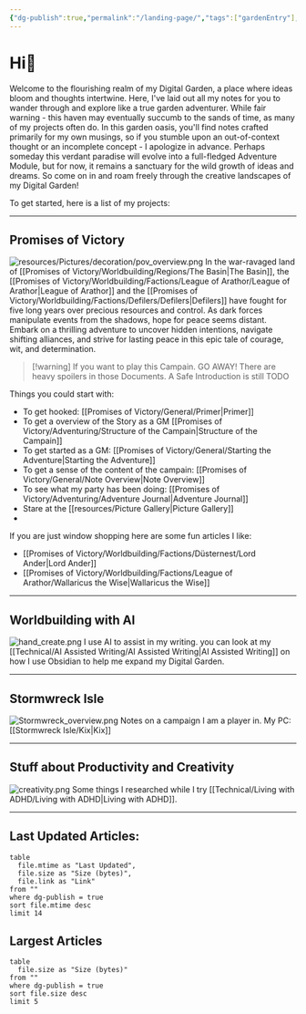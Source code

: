 ```yaml
---
{"dg-publish":true,"permalink":"/landing-page/","tags":["gardenEntry"],"noteIcon":"Meta","created":"2023-03-29T18:12:33.199+02:00","updated":"2023-04-14T22:56:57.669+02:00"}
---
```


# Hi🌱
Welcome to the flourishing realm of my Digital Garden, a place where ideas bloom and thoughts intertwine. Here, I've laid out all my notes for you to wander through and explore like a true garden adventurer.
While fair warning - this haven may eventually succumb to the sands of time, as many of my projects often do. In this garden oasis, you'll find notes crafted primarily for my own musings, so if you stumble upon an out-of-context thought or an incomplete concept - I apologize in advance. 
Perhaps someday this verdant paradise will evolve into a full-fledged Adventure Module, but for now, it remains a sanctuary for the wild growth of ideas and dreams. So come on in and roam freely through the creative landscapes of my Digital Garden!



To get started, here is a list of my projects:

---
## Promises of Victory
![resources/Pictures/decoration/pov_overview.png](/img/user/resources/Pictures/decoration/pov_overview.png)
 In the war-ravaged land of [[Promises of Victory/Worldbuilding/Regions/The Basin\|The Basin]], the [[Promises of Victory/Worldbuilding/Factions/League of Arathor/League of Arathor\|League of Arathor]] and the [[Promises of Victory/Worldbuilding/Factions/Defilers/Defilers\|Defilers]] have fought for five long years over precious resources and control. As dark forces manipulate events from the shadows, hope for peace seems distant. Embark on a thrilling adventure to uncover hidden intentions, navigate shifting alliances, and strive for lasting peace in this epic tale of courage, wit, and determination.

> [!warning] If you want to play this Campain. GO AWAY! There are heavy spoilers in those Documents. A Safe Introduction is still TODO

Things you could start with:
- To get hooked: [[Promises of Victory/General/Primer\|Primer]]
- To get a overview of the Story as a GM [[Promises of Victory/Adventuring/Structure of the Campain\|Structure of the Campain]]
- To get started as a GM: [[Promises of Victory/General/Starting the Adventure\|Starting the Adventure]]
- To get a sense of the content of the campain: [[Promises of Victory/General/Note Overview\|Note Overview]]
- To see what my party has been doing: [[Promises of Victory/Adventuring/Adventure Journal\|Adventure Journal]]
- Stare at the [[resources/Picture Gallery\|Picture Gallery]]
- 
If you are just window shopping here are some fun articles I like:
- [[Promises of Victory/Worldbuilding/Factions/Düsternest/Lord Ander\|Lord Ander]]
- [[Promises of Victory/Worldbuilding/Factions/League of Arathor/Wallaricus the Wise\|Wallaricus the Wise]]

---
## Worldbuilding with AI
![hand_create.png](/img/user/resources/Pictures/decoration/hand_create.png)
I use AI to assist in my writing. you can look at my [[Technical/AI Assisted Writing/AI Assisted Writing\|AI Assisted Writing]]  on how I use Obsidian to help me expand my Digital Garden.

---
## Stormwreck Isle
![Stormwreck_overview.png](/img/user/resources/Pictures/decoration/Stormwreck_overview.png)
Notes on a campaign I am a player in.
My PC: [[Stormwreck Isle/Kix\|Kix]]

---
## Stuff about Productivity and Creativity
![creativity.png](/img/user/resources/Pictures/decoration/creativity.png)
Some things I researched while I try [[Technical/Living with ADHD/Living with ADHD\|Living with ADHD]].


---
## Last Updated Articles: 
``` dataview
table
  file.mtime as "Last Updated",
  file.size as "Size (bytes)",
  file.link as "Link"
from ""
where dg-publish = true
sort file.mtime desc
limit 14
```

## Largest Articles
``` dataview
table
  file.size as "Size (bytes)"
from ""
where dg-publish = true
sort file.size desc
limit 5
```

